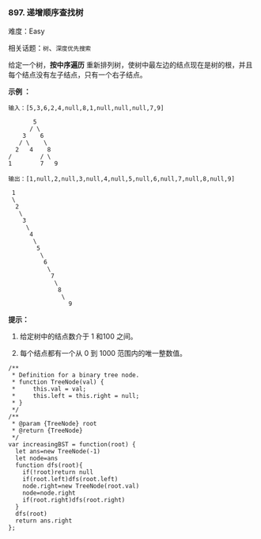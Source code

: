 ### 897. 递增顺序查找树

难度：Easy

相关话题：`树`、`深度优先搜索`

给定一个树，**按中序遍历** 重新排列树，使树中最左边的结点现在是树的根，并且每个结点没有左子结点，只有一个右子结点。







**示例 ：** 



```
输入：[5,3,6,2,4,null,8,1,null,null,null,7,9]

       5
      / \
    3    6
   / \    \
  2   4    8
/        / \ 
1        7   9

输出：[1,null,2,null,3,null,4,null,5,null,6,null,7,null,8,null,9]

 1
 \
  2
   \
    3
     \
      4
       \
        5
         \
          6
           \
            7
             \
              8
               \
                 9  
```






**提示：** 




1. 给定树中的结点数介于 1 和100 之间。

2. 每个结点都有一个从 0 到 1000 范围内的唯一整数值。




```
/**
 * Definition for a binary tree node.
 * function TreeNode(val) {
 *     this.val = val;
 *     this.left = this.right = null;
 * }
 */
/**
 * @param {TreeNode} root
 * @return {TreeNode}
 */
var increasingBST = function(root) {
  let ans=new TreeNode(-1)
  let node=ans
  function dfs(root){
    if(!root)return null
    if(root.left)dfs(root.left)
    node.right=new TreeNode(root.val)
    node=node.right
    if(root.right)dfs(root.right)
  }
  dfs(root)
  return ans.right
};
```

